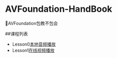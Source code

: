 # AVFoundation-HandBook
📕AVFoundation包教不包会


##课程列表
* Lesson0[本地音频播放]()
* Lesson1[在线视频播放](https://github.com/AlfredTheBest/AVFoundation-HandBook/tree/master/lesson1)